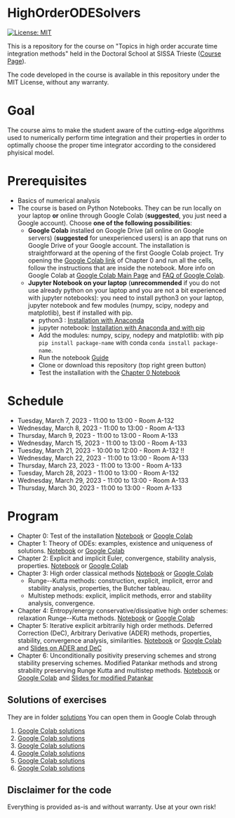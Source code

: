# HighOrderODESolvers
[![License: MIT](https://img.shields.io/badge/License-MIT-success.svg)](https://opensource.org/licenses/MIT)

This is a repository for the course on "Topics in high order accurate time integration methods" held in the Doctoral School at SISSA Trieste ([Course Page](https://www.math.sissa.it/course/phd-course/topics-high-order-accurate-time-integration-methods)). 


The code developed in the course is available in this repository under the MIT License, without any warranty.



Goal
======
The course aims to make the student aware of the cutting-edge algorithms used to numerically perform time integration and their properties in order to optimally choose the proper time integrator according to the considered phyisical model.

Prerequisites
======
* Basics of numerical analysis
* The course is based on Python Notebooks. They can be run locally on your laptop **or** online through Google Colab (**suggested**, you just need a Google account). Choose **one of the following possibilities**:
   * **Google Colab** installed on Google Drive (all online on Google servers) (**suggested** for unexperienced users) is an app that runs on Google Drive of your Google account. The installation is straightforward at the opening of the first Google Colab project. Try opening the [Google Colab link](https://colab.research.google.com/github/accdavlo/HighOrderODESolvers/blob/master/Chapter%200%20Test.ipynb) of Chapter 0 and run all the cells, follow the instructions that are inside the notebook. More info on Google Colab at [Google Colab Main Page](https://research.google.com/colaboratory) and [FAQ of Google Colab](https://research.google.com/colaboratory/faq.html).
   * **Jupyter Notebook on your laptop** (**unrecommended** if you do not use already python on your laptop and you are not a bit experienced with jupyter notebooks): you need to install python3 on your laptop, jupyter notebook and few modules (numpy, scipy, nodepy and matplotlib), best if installed with pip.
      * python3 : [Installation with Anaconda](https://www.anaconda.com/products/individual#Downloads)
      * jupyter notebook: [Installation with Anaconda and with pip](https://test-jupyter.readthedocs.io/en/latest/install.html)
      * Add the modules: numpy, scipy, nodepy and matplotlib: with pip ```pip install package-name``` with conda ```conda install package-name```.
      * Run the notebook [Guide](https://test-jupyter.readthedocs.io/en/latest/running.html#running)
      * Clone or download this repository (top right green button) 
      * Test the installation with the [Chapter 0 Notebook](Chapter%200%20Test.ipynb)


Schedule
========
 * Tuesday,   March 7, 2023  - 11:00 to 13:00 - Room A-132
 * Wednesday, March 8, 2023  - 11:00 to 13:00 - Room A-133
 * Thursday,  March 9, 2023  - 11:00 to 13:00 - Room A-133
 * Wednesday, March 15, 2023 - 11:00 to 13:00 - Room A-133
 * Tuesday,   March 21, 2023 - 10:00 to 12:00 - Room A-132 !!
 * Wednesday, March 22, 2023 - 11:00 to 13:00 - Room A-133
 * Thursday,  March 23, 2023 - 11:00 to 13:00 - Room A-133
 * Tuesday,   March 28, 2023 - 11:00 to 13:00 - Room A-132
 * Wednesday, March 29, 2023 - 11:00 to 13:00 - Room A-133
 * Thursday,  March 30, 2023 - 11:00 to 13:00 - Room A-133


Program
======
 * Chapter 0: Test of the installation [Notebook](Chapter%200%20Test.ipynb) or [Google Colab](https://colab.research.google.com/github/accdavlo/HighOrderODESolvers/blob/master/Chapter%200%20Test.ipynb)
 * Chapter 1: Theory of ODEs: examples, existence and uniqueness of solutions. [Notebook](Chapter&#32;1&#32;Theory&#32;of&#32;ODE.ipynb) or [Google Colab](https://colab.research.google.com/github/accdavlo/HighOrderODESolvers/blob/master/Chapter%201%20Theory%20of%20ODE.ipynb)
 * Chapter 2: Explicit and implicit Euler, convergence, stability analysis, properties. [Notebook](Chapter&#32;2&#32;Classical&#32;Euler&#32;Methods.ipynb) or [Google Colab](https://colab.research.google.com/github/accdavlo/HighOrderODESolvers/blob/master/Chapter%202%20Classical%20Euler%20Methods.ipynb)
 * Chapter 3: High order classical methods [Notebook](Chapter&#32;3&#32;Classical&#32;High&#32;Order&#32;Methods.ipynb) or [Google Colab](https://colab.research.google.com/github/accdavlo/HighOrderODESolvers/blob/master/Chapter%203%20Classical%20High%20Order%20Methods.ipynb)
   * Runge--Kutta methods: construction, explicit, implicit, error and stability analysis, properties, the Butcher tableau.
   * Multistep methods: explicit, implicit methods, error and stability analysis, convergence.
 * Chapter 4: Entropy/energy conservative/dissipative high order schemes: relaxation Runge--Kutta methods. [Notebook](Chapter&#32;4&#32;Relaxation&#32;Runge--Kutta.ipynb) or [Google Colab](https://colab.research.google.com/github/accdavlo/HighOrderODESolvers/blob/master/Chapter%204%20Relaxation%20Runge--Kutta.ipynb)
 * Chapter 5: Iterative explicit arbitrarily high order methods. Deferred Correction (DeC), Arbitrary Derivative (ADER) methods, properties, stability, convergence analysis, similarities. [Notebook](Chapter&#32;5&#32;DeC&#32;and&#32;ADER.ipynb) or [Google Colab](https://colab.research.google.com/github/accdavlo/HighOrderODESolvers/blob/master/Chapter%205%20DeC%20and%20ADER.ipynb) and [Slides on ADER and DeC](Chapter5/latexSlides/ADERDeC_chapter5.pdf) 
 * Chapter 6: Unconditionally positivity preserving schemes and strong stability preserving schemes. Modified Patankar methods and strong strability preserving Runge Kutta and multistep methods.
[Notebook](Chapter&#32;6&#32;Positivity&#32;preserving&#32;schemes.ipynb) or [Google Colab](https://colab.research.google.com/github/accdavlo/HighOrderODESolvers/blob/master/Chapter%206%20Positivity%20preserving%20schemes.ipynb) and [Slides for modified Patankar](Chapter6/latexSlides/mPDeC_Chapter6.pdf)

Solutions of exercises
------
They are in folder [solutions](/solutions)
You can open them in Google Colab through
1. [Google Colab solutions](https://colab.research.google.com/github/accdavlo/HighOrderODESolvers/blob/master/solutions/Chapter%201%20Theory%20of%20ODE.ipynb)
1. [Google Colab solutions](https://colab.research.google.com/github/accdavlo/HighOrderODESolvers/blob/master/solutions/Chapter%202%20Classical%20Euler%20Methods.ipynb)
1. [Google Colab solutions](https://colab.research.google.com/github/accdavlo/HighOrderODESolvers/blob/master/solutions/Chapter%203%20Classical%20High%20Order%20Methods.ipynb)
1. [Google Colab solutions](https://colab.research.google.com/github/accdavlo/HighOrderODESolvers/blob/master/solutions/Chapter%204%20Relaxation%20Runge--Kutta.ipynb)
1. [Google Colab solutions](https://colab.research.google.com/github/accdavlo/HighOrderODESolvers/blob/master/solutions/Chapter%205%20DeC%20and%20ADER.ipynb)
1. [Google Colab solutions](https://colab.research.google.com/github/accdavlo/HighOrderODESolvers/blob/master/solutions/Chapter%206%20Positivity%20preserving%20schemes.ipynb)



## Disclaimer for the code

Everything is provided as-is and without warranty. Use at your own risk!
